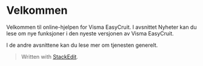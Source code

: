 # Velkommen

Velkommen til online-hjelpen for Visma EasyCruit. I avsnittet  Nyheter  kan du lese om nye funksjoner i den nyeste versjonen av Visma EasyCruit.

I de andre avsnittene kan du lese mer om tjenesten generelt.


> Written with [StackEdit](https://stackedit.io/).
<!--stackedit_data:
eyJoaXN0b3J5IjpbLTg5NDk2MjEwXX0=
-->